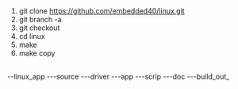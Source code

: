 ## 
1. git clone https://github.com/embedded40/linux.git
2. git branch -a
3. git checkout 
4. cd linux 
5. make 
6. make copy
## 
 --linux_app 
   ---source
   	  ---driver
	  ---app
   ---scrip
   ---doc
   ---build_out_
   

 
